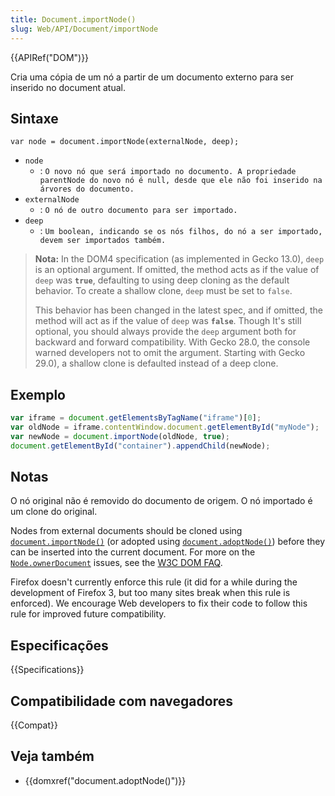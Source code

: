 ```yaml
---
title: Document.importNode()
slug: Web/API/Document/importNode
---
```


{{APIRef("DOM")}}

Cria uma cópia de um nó a partir de um documento externo para ser inserido no document atual.

## Sintaxe

```
var node = document.importNode(externalNode, deep);
```

- `node`
  - : `O novo nó que será importado no documento. A propriedade parentNode do novo nó é null, desde que ele não foi inserido na árvores do documento.`
- `externalNode`
  - : `O nó de outro documento para ser importado.`
- `deep`
  - : `Um boolean, indicando se os nós filhos, do nó a ser importado, devem ser importados também.`

> **Nota:** In the DOM4 specification (as implemented in Gecko 13.0), `deep` is an optional argument. If omitted, the method acts as if the value of `deep` was **`true`**, defaulting to using deep cloning as the default behavior. To create a shallow clone, `deep` must be set to `false`.
>
> This behavior has been changed in the latest spec, and if omitted, the method will act as if the value of `deep` was **`false`**. Though It's still optional, you should always provide the `deep` argument both for backward and forward compatibility. With Gecko 28.0, the console warned developers not to omit the argument. Starting with Gecko 29.0), a shallow clone is defaulted instead of a deep clone.

## Exemplo

```js
var iframe = document.getElementsByTagName("iframe")[0];
var oldNode = iframe.contentWindow.document.getElementById("myNode");
var newNode = document.importNode(oldNode, true);
document.getElementById("container").appendChild(newNode);
```

## Notas

O nó original não é removido do documento de origem. O nó importado é um clone do original.

Nodes from external documents should be cloned using [`document.importNode()`](/pt-BR/docs/Web/API/Document/importNode) (or adopted using [`document.adoptNode()`](/pt-BR/docs/Web/API/Document/adoptNode)) before they can be inserted into the current document. For more on the [`Node.ownerDocument`](/pt-BR/docs/Web/API/Node/ownerDocument) issues, see the [W3C DOM FAQ](https://www.w3.org/DOM/faq.html#ownerdoc).

Firefox doesn't currently enforce this rule (it did for a while during the development of Firefox 3, but too many sites break when this rule is enforced). We encourage Web developers to fix their code to follow this rule for improved future compatibility.

## Especificações

{{Specifications}}

## Compatibilidade com navegadores

{{Compat}}

## Veja também

- {{domxref("document.adoptNode()")}}
